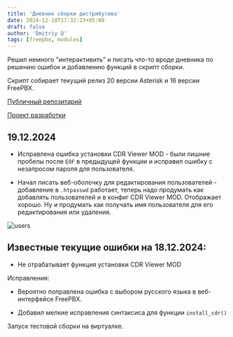 ```yaml
---
title: 'Дневник сборки дистрибутива'
date: 2024-12-18T17:32:23+05:00
draft: false
author: 'Dmitriy Q'
tags: [freepbx, modules]
---
```


Решил немного "интерактивить" и писать что-то вроде дневника по решению ошибок и добавлению функций в скрипт сборки.

Скрипт собирает текущий релиз 20 версии Asterisk и 16 версии FreePBX.

[Публичный репозитарий](https://github.com/atsip-ru/pbx-3-public)

[Проект разработки](https://github.com/orgs/atsip-ru/projects/2)

## 19.12.2024

* Исправлена ошибка установки CDR Viewer MOD - были лишние пробелы после `EOF` в предыдущей функции и исправил ошибку с
незапросом пароля для пользователя.

* Начал писать веб-оболочку для редактирования пользователей - добавление в `.htpasswd` работает, теперь надо продумать
как добавлять пользователей и в конфиг CDR Viewer MOD. Отображает хорошо. Ну и продумать как получать имя пользователя
для его редактирования или удаления.

![users](/_resources/diary_1.png)

## Известные текущие ошибки на 18.12.2024:

* Не отрабатывает функция установки CDR Viewer MOD

Исправления:

* Вероятно поправлена ошибка с выбором русского языка в веб-интерфейсе FreePBX.

* Добавил мелкие исправления синтаксиса для функции `install_cdr()`

Запуск тестовой сборки на виртуалке.